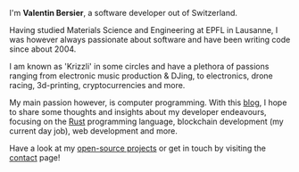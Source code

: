 I'm **Valentin Bersier**, a software developer out of
Switzerland.

Having studied Materials Science and Engineering at EPFL in Lausanne, I was
however always passionate about software and have been writing code since
about 2004.

I am known as 'Krizzli' in some circles and have a plethora of passions
ranging from electronic music production & DJing, to electronics, drone
racing, 3d-printing, cryptocurrencies and more.

My main passion however, is computer programming. With this
[blog](/blog), I hope to share some thoughts and insights about
my developer endeavours, focusing on the
[Rust](https://www.rust-lang.org) programming language,
blockchain development (my current day job), web development and more.

Have a look at my [open-source projects](https://github.com/beeb) or get in touch by visiting the [contact](/contact) page!

